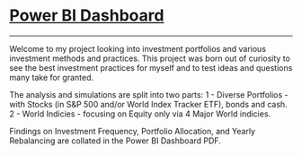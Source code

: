 # [Power BI Dashboard](https://github.com/allanmichaelhender/investment_portfolio_selection/blob/main/Power%20BI%20Dashboard%20-%20Investment%20Frequency%2C%20Porfolio%20Weights%20and%20Rebalancing.pdf)
---
Welcome to my project looking into investment portfolios and various investment methods and practices. This project was born out of curiosity to see the best investment practices for myself and to test ideas and questions many take for granted.

The analysis and simulations are split into two parts:
1 - Diverse Portfolios - with Stocks (in S&P 500 and/or World Index Tracker ETF), bonds and cash.
2 - World Indicies - focusing on Equity only via 4 Major World indicies.

Findings on Investment Frequency, Portfolio Allocation, and Yearly Rebalancing are collated in the Power BI Dashboard PDF.
